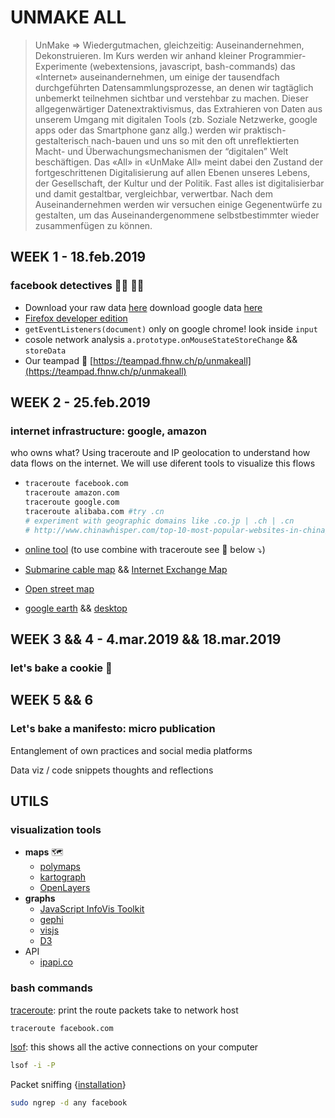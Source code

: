 # UNMAKE ALL

> UnMake => Wiedergutmachen, gleichzeitig: Auseinandernehmen, Dekonstruieren. Im Kurs werden wir anhand kleiner Programmier-Experimente (webextensions, javascript, bash-commands) das «Internet» auseinandernehmen, um einige der tausendfach durchgeführten Datensammlungsprozesse, an denen wir tagtäglich unbemerkt teilnehmen sichtbar und verstehbar zu machen. Dieser allgegenwärtiger Datenextraktivismus, das Extrahieren von Daten aus unserem Umgang mit digitalen Tools (zb. Soziale Netzwerke, google apps oder das Smartphone ganz allg.) werden wir praktisch-gestalterisch nach-bauen und uns so mit den oft unreflektierten Macht- und Überwachungsmechanismen der “digitalen” Welt beschäftigen. Das «All» in «UnMake All» meint dabei den Zustand der fortgeschrittenen Digitalisierung auf allen Ebenen unseres Lebens, der Gesellschaft, der Kultur und der Politik. Fast alles ist digitalisierbar und damit gestaltbar, vergleichbar, verwertbar. Nach dem Auseinandernehmen werden wir versuchen einige Gegenentwürfe zu gestalten, um das Auseinandergenommene selbstbestimmter wieder zusammenfügen zu können.

## WEEK 1 - 18.feb.2019

### facebook detectives 🕵️‍♂️ 🕵️‍♀️

* Download your raw data [here](https://www.facebook.com/help/delete_account/) download google data [here](https://support.google.com/accounts/answer/3024190?hl=en)
* [Firefox developer edition](https://www.mozilla.org/en-US/firefox/developer/)
* `getEventListeners(document)` only on google chrome! look inside `input`
* cosole network analysis ```a.prototype.onMouseStateStoreChange``` && `storeData`
* Our teampad 📝 [https://teampad.fhnw.ch/p/unmakeall](https://teampad.fhnw.ch/p/unmakeall)

## WEEK 2 - 25.feb.2019

### internet infrastructure: google, amazon

who owns what? Using traceroute and IP geolocation to understand how data flows on the internet. We will use diferent tools to visualize this flows 

* ```bash
  traceroute facebook.com
  traceroute amazon.com
  traceroute google.com
  traceroute alibaba.com #try .cn
  # experiment with geographic domains like .co.jp | .ch | .cn
  # http://www.chinawhisper.com/top-10-most-popular-websites-in-china/
  ```

* [online tool](https://s4ac.github.io/classes/2019FS@HGK_IXDM/) (to use combine with traceroute see 👀 below ⤵️)

* [Submarine cable map](https://www.submarinecablemap.com/) && [Internet Exchange Map](https://www.internetexchangemap.com/)

* [Open street map](https://www.openstreetmap.org/#map=8/46.825/8.224)

* [google earth](https://www.google.com/earth/) && [desktop](https://www.google.com/earth/versions/)

## WEEK 3 && 4 - 4.mar.2019 && 18.mar.2019

### let's bake a cookie 🍪

## WEEK 5 && 6

### Let's bake a manifesto: micro publication

Entanglement of own practices and social media platforms

Data viz / code snippets thoughts and reflections

## UTILS

### visualization tools

* __maps__ 🗺
  * [polymaps](http://polymaps.org/)
  * [kartograph](http://kartograph.org/)
  * [OpenLayers](https://openlayers.org/)
* __graphs__
  * [JavaScript InfoVis Toolkit](http://philogb.github.io/jit/)
  * [gephi](https://gephi.org/)
  * [visjs](http://visjs.org/network_examples.html)
  * [D3](https://d3js.org/)
* API 
  * [ipapi.co](https://ipapi.co/api/?java#introduction)



### bash commands

[traceroute](https://ss64.com/bash/traceroute.html): print the route packets take to network host

```bash
traceroute facebook.com
```

[lsof](https://ss64.com/bash/lsof.html): this shows all the active connections on your computer

```bash
lsof -i -P
```

Packet sniffing {[installation](http://macappstore.org/ngrep/)}

```bash
sudo ngrep -d any facebook
```
